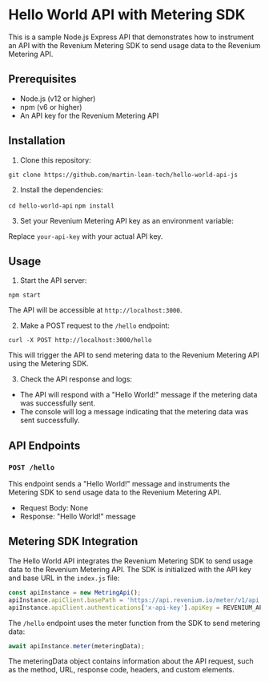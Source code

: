# Hello World API with Metering SDK

This is a sample Node.js Express API that demonstrates how to instrument an API with the Revenium Metering SDK to send usage data to the Revenium Metering API.

## Prerequisites

- Node.js (v12 or higher)
- npm (v6 or higher)
- An API key for the Revenium Metering API

## Installation

1. Clone this repository:

`git clone https://github.com/martin-lean-tech/hello-world-api-js`

2. Install the dependencies:

`cd hello-world-api`
`npm install`

3. Set your Revenium Metering API key as an environment variable:

Replace `your-api-key` with your actual API key.

## Usage

1. Start the API server:

`npm start`

The API will be accessible at `http://localhost:3000`.

2. Make a POST request to the `/hello` endpoint:

`curl -X POST http://localhost:3000/hello`

This will trigger the API to send metering data to the Revenium Metering API using the Metering SDK.

3. Check the API response and logs:

- The API will respond with a "Hello World!" message if the metering data was successfully sent.
- The console will log a message indicating that the metering data was sent successfully.

## API Endpoints

### `POST /hello`

This endpoint sends a "Hello World!" message and instruments the Metering SDK to send usage data to the Revenium Metering API.

- Request Body: None
- Response: "Hello World!" message

## Metering SDK Integration

The Hello World API integrates the Revenium Metering SDK to send usage data to the Revenium Metering API. The SDK is initialized with the API key and base URL in the `index.js` file:

```javascript
const apiInstance = new MetringApi();
apiInstance.apiClient.basePath = 'https://api.revenium.io/meter/v1/api';
apiInstance.apiClient.authentications['x-api-key'].apiKey = REVENIUM_API_KEY;
```

The `/hello` endpoint uses the meter function from the SDK to send metering data:

```javascript
await apiInstance.meter(meteringData);
```

The meteringData object contains information about the API request, such as the method, URL, response code, headers, and custom elements.